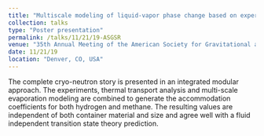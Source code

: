 ```yaml
---
title: "Multiscale modeling of liquid-vapor phase change based on experimental data"
collection: talks
type: "Poster presentation"
permalink: /talks/11/21/19-ASGSR
venue: "35th Annual Meeting of the American Society for Gravitational and Space Research"
date: 11/21/19
location: "Denver, CO, USA"
---
```


The complete cryo-neutron story is presented in an integrated modular approach. The experiments, thermal transport analysis and multi-scale evaporation modeling are combined to generate the accommodation coefficients for both hydrogen and methane. The resulting values are independent of both container material and size and agree well with a fluid independent transition state theory prediction.
